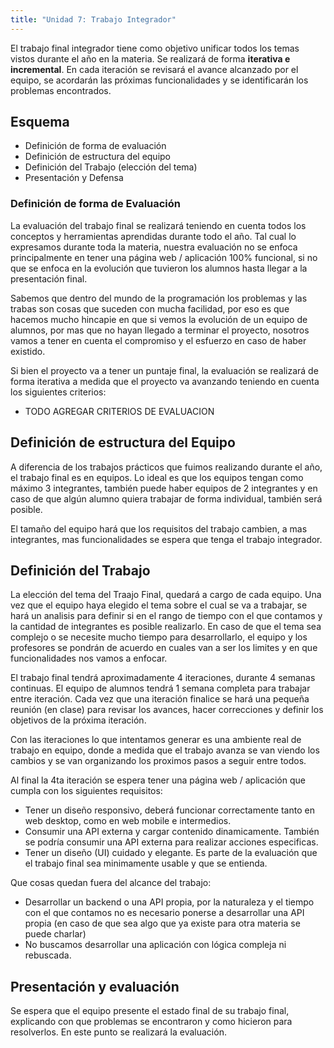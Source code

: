 ```yaml
---
title: "Unidad 7: Trabajo Integrador"
---
```


El trabajo final integrador tiene como objetivo unificar todos los temas vistos durante el año en la materia. Se realizará de forma **iterativa e incremental**. En cada iteración se revisará el avance alcanzado por el equipo, se acordarán las próximas funcionalidades y se identificarán los problemas encontrados.

## Esquema

- Definición de forma de evaluación 
- Definición de estructura del equipo
- Definición del Trabajo (elección del tema)
- Presentación y Defensa

### Definición de forma de Evaluación

La evaluación del trabajo final se realizará teniendo en cuenta todos los conceptos y herramientas aprendidas durante todo el año. Tal cual lo expresamos durante toda la materia, nuestra evaluación no se enfoca principalmente en tener una página web / aplicación 100% funcional, si no que se enfoca en la evolución que tuvieron los alumnos hasta llegar a la presentación final. 

Sabemos que dentro del mundo de la programación los problemas y las trabas son cosas que suceden con mucha facilidad, por eso es que hacemos mucho hincapie en que si vemos la evolución de un equipo de alumnos, por mas que no hayan llegado a terminar el proyecto, nosotros vamos a tener en cuenta el compromiso y el esfuerzo en caso de haber existido.

Si bien el proyecto va a tener un puntaje final, la evaluación se realizará de forma iterativa a medida que el proyecto va avanzando teniendo en cuenta los siguientes criterios:
- TODO AGREGAR CRITERIOS DE EVALUACION

## Definición de estructura del Equipo

A diferencia de los trabajos prácticos que fuimos realizando durante el año, el trabajo final es en equipos. Lo ideal es que los equipos tengan como máximo 3 integrantes, también puede haber equipos de 2 integrantes y en caso de que algún alumno quiera trabajar de forma individual, también será posible. 

El tamaño del equipo hará que los requisitos del trabajo cambien, a mas integrantes, mas funcionalidades se espera que tenga el trabajo integrador.

## Definición del Trabajo

La elección del tema del Traajo Final, quedará a cargo de cada equipo. Una vez que el equipo haya elegido el tema sobre el cual se va a trabajar, se hará un analisis para definir si en el rango de tiempo con el que contamos y la cantidad de integrantes es posible realizarlo. En caso de que el tema sea complejo o se necesite mucho tiempo para desarrollarlo, el equipo y los profesores se pondrán de acuerdo en cuales van a ser los limites y en que funcionalidades nos vamos a enfocar.

El trabajo final tendrá aproximadamente 4 iteraciones, durante 4 semanas continuas. El equipo de alumnos tendrá 1 semana completa para trabajar entre iteración. Cada vez que una iteración finalice se hará una pequeña reunión (en clase) para revisar los avances, hacer correcciones y definir los objetivos de la próxima iteración.

Con las iteraciones lo que intentamos generar es una ambiente real de trabajo en equipo, donde a medida que el trabajo avanza se van viendo los cambios y se van organizando los proximos pasos a seguir entre todos.

Al final la 4ta iteración se espera tener una página web / aplicación que cumpla con los siguientes requisitos:

- Tener un diseño responsivo, deberá funcionar correctamente tanto en web desktop, como en web mobile e intermedios.
- Consumir una API externa y cargar contenido dinamicamente. También se podría consumir una API externa para realizar acciones especificas.
- Tener un diseño (UI) cuidado y elegante. Es parte de la evaluación que el trabajo final sea minimamente usable y que se entienda.

Que cosas quedan fuera del alcance del trabajo:
- Desarrollar un backend o una API propia, por la naturaleza y el tiempo con el que contamos no es necesario ponerse a desarrollar una API propia (en caso de que sea algo que ya existe para otra materia se puede charlar)
- No buscamos desarrollar una aplicación con lógica compleja ni rebuscada.


## Presentación y evaluación

Se espera que el equipo presente el estado final de su trabajo final, explicando con que problemas se encontraron y como hicieron para resolverlos. En este punto se realizará la evaluación.